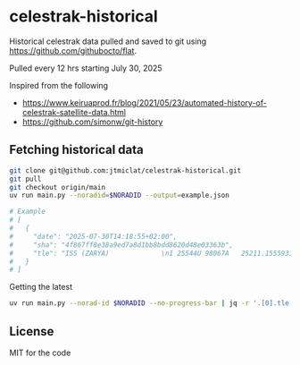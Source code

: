 # celestrak-historical

Historical celestrak data pulled and saved to git using https://github.com/githubocto/flat.

Pulled every 12 hrs starting July 30, 2025

Inspired from the following

- https://www.keiruaprod.fr/blog/2021/05/23/automated-history-of-celestrak-satellite-data.html
- https://github.com/simonw/git-history

## Fetching historical data

```bash
git clone git@github.com:jtmiclat/celestrak-historical.git
git pull
git checkout origin/main
uv run main.py --noradid=$NORADID --output=example.json

# Example
# [
#   {
#     "date": "2025-07-30T14:18:55+02:00",
#     "sha": "4f867ff8e38a9ed7a8d1bb8bdd8620d48e03363b",
#     "tle": "ISS (ZARYA)             \n1 25544U 98067A   25211.15559314  .00012687  00000+0  22820-3 0  9994\n2 25544  51.6363  94.0992 0002130 129.4737   6.6755 15.50214428521827"
#   }
# ]
```

Getting the latest

```bash
uv run main.py --norad-id $NORADID --no-progress-bar | jq -r '.[0].tle'
```

## License

MIT for the code
